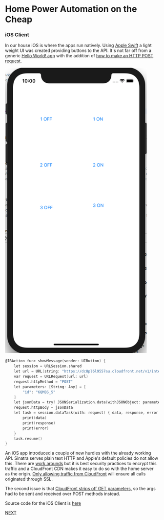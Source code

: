 # Home Power Automation on the Cheap
### iOS Client

In our house iOS is where the apps run natively. Using [Apple Swift](https://developer.apple.com/swift/) a light weight UI was created providing buttons to the API. It's not far off from a generic [Hello World! app](https://www.appcoda.com/learnswift/build-your-first-app.html) with the addition of [how to make an HTTP POST request](https://www.tutorialspoint.com/how-to-make-an-http-post-request-on-ios-app-using-swift).

![iOSPower](/docs/images/app.png)

```objectivec
@IBAction func showMessage(sender: UIButton) {
    let session = URLSession.shared
    let url = URL(string: "https://dc8pl6l9557au.cloudfront.net/v1/intermittent_on")!
    var request = URLRequest(url: url)
    request.httpMethod = "POST"
    let parameters: [String: Any] = [
        "id": "6QMBS_5"
    ]
    let jsonData = try? JSONSerialization.data(withJSONObject: parameters)
    request.httpBody = jsonData
    let task = session.dataTask(with: request) { data, response, error in
        print(data)
        print(response)
        print(error)
    }
    task.resume()
}
```

An iOS app introduced a couple of new hurdles with the already working API. Sinatra serves plain text HTTP and Apple's default policies do not allow this. There are [work arounds](https://stackoverflow.com/questions/32941239/unable-to-access-https-web-service-from-ios) but it is best security practices to encrypt this traffic and a CloudFront CDN makes it easy to do so with the home server as the origin. [Only allowing traffic from CloudFront](https://docs.aws.amazon.com/AmazonCloudFront/latest/DeveloperGuide/LocationsOfEdgeServers.html) will ensure all calls originated through SSL.

The second issue is that [CloudFront strips off GET parameters](https://forums.aws.amazon.com/thread.jspa?threadID=26478), so the args had to be sent and received over POST methods instead.

Source code for the iOS Client is [here](/iOS_client/)

[NEXT](/docs/timers.md)
